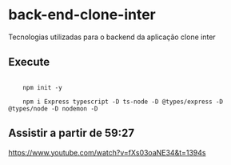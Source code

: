 # back-end-clone-inter
Tecnologias utilizadas para o backend da aplicação clone inter

## Execute 
<code>
    npm init -y <br>
    npm i Express typescript -D ts-node -D @types/express -D @types/node -D nodemon -D
</code>

## Assistir a partir de 59:27
https://www.youtube.com/watch?v=fXs03oaNE34&t=1394s